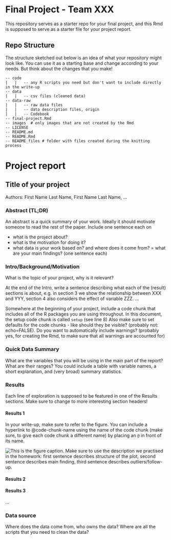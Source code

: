 
<!-- README.md is generated from README.Rmd. Please edit the README.Rmd file -->

# Final Project - Team XXX

This repository serves as a starter repo for your final project, and
this Rmd is supposed to serve as a starter file for your project report.

## Repo Structure

The structure sketched out below is an idea of what your repository
might look like. You can use it as a starting base and change according
to your needs. But think about the changes that you make!

    -- code
    |   |   -- any R scripts you need but don't want to include directly in the write-up
    -- data
    |   |   -- csv files (cleaned data)
    -- data-raw
    |   |   -- raw data files 
    |   |   -- data description files, origin
    |   |   -- Codebook
    -- final-project.Rmd
    -- images  # only images that are not created by the Rmd
    -- LICENSE
    -- README.md
    -- README.Rmd
    -- README_files # folder with files created during the knitting process

# Project report

## Title of your project

Authors: First Name Last Name, First Name Last Name, …

### Abstract (TL;DR)

An abstract is a quick summary of your work. Ideally it should motivate
someone to read the rest of the paper. Include one sentence each on

-   what is the project about?
-   what is the motivation for doing it?
-   what data is your work based on? and where does it come from? = what
    are your main findings? (one sentence each)

### Intro/Background/Motivation

What is the topic of your project, why is it relevant?

At the end of the Intro, write a sentence describing what each of the
(result) sections is about, e.g. in section 3 we show the relationship
between XXX and YYY, section 4 also considers the effect of variable
ZZZ. …

Somewhere at the beginning of your project, include a code chunk that
includes all of the R packages you are using throughout. In this
document, the setup code chunk is called `setup` (see line 8) Also make
sure to set defaults for the code chunks - like should they be visible?
(probably not: echo=FALSE). Do you want to automatically include
warnings? (probably yes, for creating the Rmd, to make sure that all
warnings are accounted for)

### Quick Data Summary

What are the variables that you will be using in the main part of the
report? What are their ranges? You could include a table with variable
names, a short explanation, and (very broad) summary statistics.

### Results

Each line of exploration is supposed to be featured in one of the
Results sections. Make sure to change to more interesting section
headers!

#### Results 1

In your write-up, make sure to refer to the figure. You can include a
hyperlink to @code-chunk-name using the name of the code chunk (make
sure, to give each code chunk a different name) by placing an `@` in
front of its name.

![This is the figure caption. Make sure to use the description we
practised in the homework: first sentence describes structure of the
plot, second sentence describes main finding, third sentence describes
outliers/follow-up.](README_files/figure-gfm/code-chunk-name-1.png)

#### Results 2

#### Results 3

…

### Data source

Where does the data come from, who owns the data? Where are all the
scripts that you need to clean the data?
